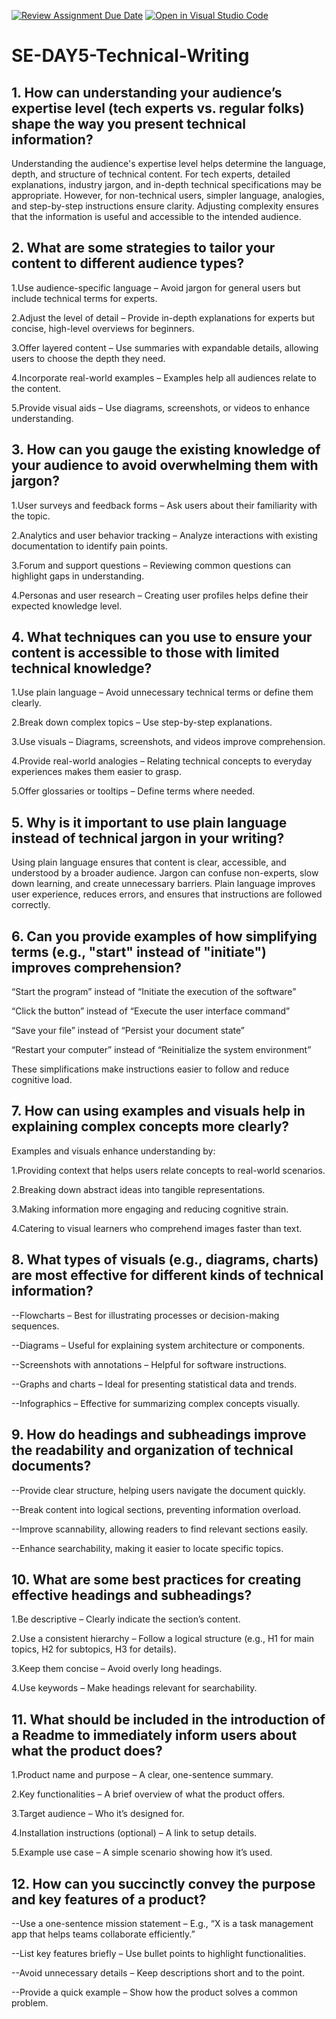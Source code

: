 [![Review Assignment Due Date](https://classroom.github.com/assets/deadline-readme-button-22041afd0340ce965d47ae6ef1cefeee28c7c493a6346c4f15d667ab976d596c.svg)](https://classroom.github.com/a/zsAR-pyY)
[![Open in Visual Studio Code](https://classroom.github.com/assets/open-in-vscode-2e0aaae1b6195c2367325f4f02e2d04e9abb55f0b24a779b69b11b9e10269abc.svg)](https://classroom.github.com/online_ide?assignment_repo_id=18481221&assignment_repo_type=AssignmentRepo)
# SE-DAY5-Technical-Writing
## 1. How can understanding your audience’s expertise level (tech experts vs. regular folks) shape the way you present technical information?

Understanding the audience's expertise level helps determine the language, depth, and structure of technical content. For tech experts, detailed explanations, industry jargon, and in-depth technical specifications may be appropriate. However, for non-technical users, simpler language, analogies, and step-by-step instructions ensure clarity. Adjusting complexity ensures that the information is useful and accessible to the intended audience.

## 2. What are some strategies to tailor your content to different audience types?
1.Use audience-specific language – Avoid jargon for general users but include technical terms for experts.

2.Adjust the level of detail – Provide in-depth explanations for experts but concise, high-level overviews for beginners.

3.Offer layered content – Use summaries with expandable details, allowing users to choose the depth they need.

4.Incorporate real-world examples – Examples help all audiences relate to the content.

5.Provide visual aids – Use diagrams, screenshots, or videos to enhance understanding.
## 3. How can you gauge the existing knowledge of your audience to avoid overwhelming them with jargon?
1.User surveys and feedback forms – Ask users about their familiarity with the topic.

2.Analytics and user behavior tracking – Analyze interactions with existing documentation to identify pain points.

3.Forum and support questions – Reviewing common questions can highlight gaps in understanding.

4.Personas and user research – Creating user profiles helps define their expected knowledge level.
## 4. What techniques can you use to ensure your content is accessible to those with limited technical knowledge?
1.Use plain language – Avoid unnecessary technical terms or define them clearly.

2.Break down complex topics – Use step-by-step explanations.

3.Use visuals – Diagrams, screenshots, and videos improve comprehension.

4.Provide real-world analogies – Relating technical concepts to everyday experiences makes them easier to grasp.

5.Offer glossaries or tooltips – Define terms where needed.
## 5. Why is it important to use plain language instead of technical jargon in your writing?

Using plain language ensures that content is clear, accessible, and understood by a broader audience. Jargon can confuse non-experts, slow down learning, and create unnecessary barriers. Plain language improves user experience, reduces errors, and ensures that instructions are followed correctly.

## 6. Can you provide examples of how simplifying terms (e.g., "start" instead of "initiate") improves comprehension?
“Start the program” instead of “Initiate the execution of the software”

“Click the button” instead of “Execute the user interface command”

“Save your file” instead of “Persist your document state”

“Restart your computer” instead of “Reinitialize the system environment”

These simplifications make instructions easier to follow and reduce cognitive load.

## 7. How can using examples and visuals help in explaining complex concepts more clearly?
Examples and visuals enhance understanding by:

1.Providing context that helps users relate concepts to real-world scenarios.

2.Breaking down abstract ideas into tangible representations.

3.Making information more engaging and reducing cognitive strain.

4.Catering to visual learners who comprehend images faster than text.

## 8. What types of visuals (e.g., diagrams, charts) are most effective for different kinds of technical information?
--Flowcharts – Best for illustrating processes or decision-making sequences.

--Diagrams – Useful for explaining system architecture or components.

--Screenshots with annotations – Helpful for software instructions.

--Graphs and charts – Ideal for presenting statistical data and trends.

--Infographics – Effective for summarizing complex concepts visually.
## 9. How do headings and subheadings improve the readability and organization of technical documents?

--Provide clear structure, helping users navigate the document quickly.

--Break content into logical sections, preventing information overload.

--Improve scannability, allowing readers to find relevant sections easily.

--Enhance searchability, making it easier to locate specific topics.
## 10. What are some best practices for creating effective headings and subheadings?

1.Be descriptive – Clearly indicate the section’s content.

2.Use a consistent hierarchy – Follow a logical structure (e.g., H1 for main topics, H2 for subtopics, H3 for details).

3.Keep them concise – Avoid overly long headings.

4.Use keywords – Make headings relevant for searchability.


## 11. What should be included in the introduction of a Readme to immediately inform users about what the product does?

1.Product name and purpose – A clear, one-sentence summary.

2.Key functionalities – A brief overview of what the product offers.

3.Target audience – Who it’s designed for.

4.Installation instructions (optional) – A link to setup details.

5.Example use case – A simple scenario showing how it’s used.


## 12. How can you succinctly convey the purpose and key features of a product?
--Use a one-sentence mission statement – E.g., “X is a task management app that helps teams collaborate efficiently.”

--List key features briefly – Use bullet points to highlight functionalities.

--Avoid unnecessary details – Keep descriptions short and to the point.

--Provide a quick example – Show how the product solves a common problem.
